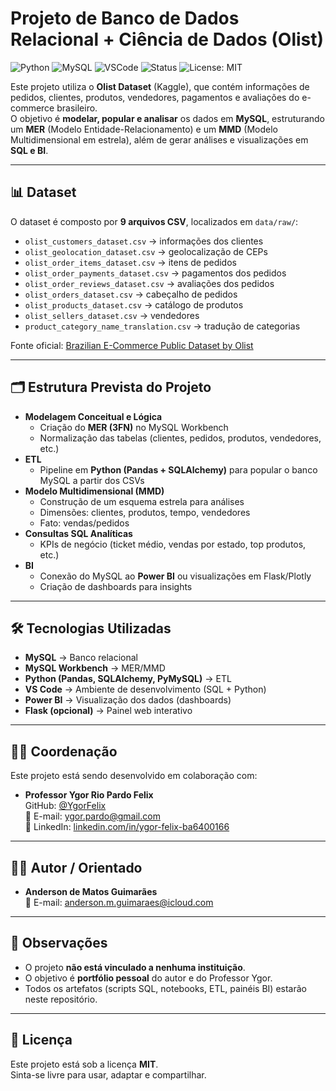 # Projeto de Banco de Dados Relacional + Ciência de Dados (Olist)

![Python](https://img.shields.io/badge/Python-3.10+-blue?logo=python&logoColor=white)
![MySQL](https://img.shields.io/badge/MySQL-8.0+-4479A1?logo=mysql&logoColor=white)
![VSCode](https://img.shields.io/badge/VSCode-ready-007ACC?logo=visualstudiocode&logoColor=white)
![Status](https://img.shields.io/badge/status-em%20desenvolvimento-yellow)
![License: MIT](https://img.shields.io/badge/License-MIT-green.svg)

Este projeto utiliza o **Olist Dataset** (Kaggle), que contém informações de pedidos, clientes, produtos, vendedores, pagamentos e avaliações do e-commerce brasileiro.  
O objetivo é **modelar, popular e analisar** os dados em **MySQL**, estruturando um **MER** (Modelo Entidade-Relacionamento) e um **MMD** (Modelo Multidimensional em estrela), além de gerar análises e visualizações em **SQL e BI**.

---

## 📊 Dataset
O dataset é composto por **9 arquivos CSV**, localizados em `data/raw/`:

- `olist_customers_dataset.csv` → informações dos clientes  
- `olist_geolocation_dataset.csv` → geolocalização de CEPs  
- `olist_order_items_dataset.csv` → itens de pedidos  
- `olist_order_payments_dataset.csv` → pagamentos dos pedidos  
- `olist_order_reviews_dataset.csv` → avaliações dos pedidos  
- `olist_orders_dataset.csv` → cabeçalho de pedidos  
- `olist_products_dataset.csv` → catálogo de produtos  
- `olist_sellers_dataset.csv` → vendedores  
- `product_category_name_translation.csv` → tradução de categorias  

Fonte oficial: [Brazilian E-Commerce Public Dataset by Olist](https://www.kaggle.com/datasets/olistbr/brazilian-ecommerce)

---

## 🗂️ Estrutura Prevista do Projeto
- **Modelagem Conceitual e Lógica**
  - Criação do **MER (3FN)** no MySQL Workbench
  - Normalização das tabelas (clientes, pedidos, produtos, vendedores, etc.)
- **ETL**
  - Pipeline em **Python (Pandas + SQLAlchemy)** para popular o banco MySQL a partir dos CSVs
- **Modelo Multidimensional (MMD)**
  - Construção de um esquema estrela para análises
  - Dimensões: clientes, produtos, tempo, vendedores
  - Fato: vendas/pedidos
- **Consultas SQL Analíticas**
  - KPIs de negócio (ticket médio, vendas por estado, top produtos, etc.)
- **BI**
  - Conexão do MySQL ao **Power BI** ou visualizações em Flask/Plotly
  - Criação de dashboards para insights

---

## 🛠️ Tecnologias Utilizadas
- **MySQL** → Banco relacional
- **MySQL Workbench** → MER/MMD
- **Python (Pandas, SQLAlchemy, PyMySQL)** → ETL
- **VS Code** → Ambiente de desenvolvimento (SQL + Python)
- **Power BI** → Visualização dos dados (dashboards)
- **Flask (opcional)** → Painel web interativo

---

## 👨‍🏫 Coordenação
Este projeto está sendo desenvolvido em colaboração com:

- **Professor Ygor Rio Pardo Felix**  
  GitHub: [@YgorFelix](https://github.com/YgorFelix)  
  📧 E-mail: ygor.pardo@gmail.com  
  🔗 LinkedIn: [linkedin.com/in/ygor-felix-ba6400166](https://www.linkedin.com/in/ygor-felix-ba6400166)

---

## 👨‍💻 Autor / Orientado
- **Anderson de Matos Guimarães**  
  📧 E-mail: anderson.m.guimaraes@icloud.com  

---

## 📌 Observações
- O projeto **não está vinculado a nenhuma instituição**.  
- O objetivo é **portfólio pessoal** do autor e do Professor Ygor.  
- Todos os artefatos (scripts SQL, notebooks, ETL, painéis BI) estarão neste repositório.  

---

## 📄 Licença
Este projeto está sob a licença **MIT**.  
Sinta-se livre para usar, adaptar e compartilhar.
